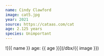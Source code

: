 ```yaml
---
name: Cindy Clawford
image: cat5.jpg
year: 2021
source: https://cataas.com/cat
age: 2.125 years
species: Unimportant
---
```


![{{ name }} age: {{ age }}](/dbx/{{ image }})
